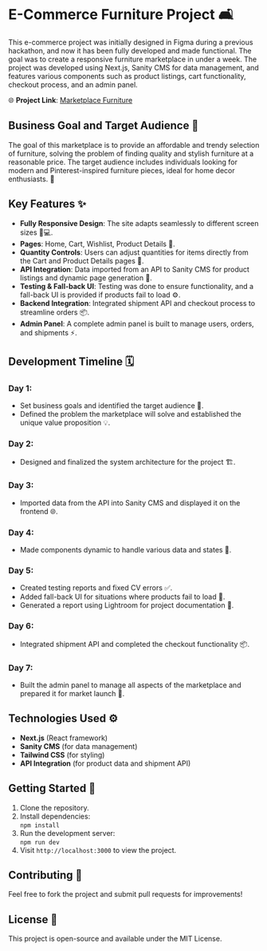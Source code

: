 # E-Commerce Furniture Project 🛋️

This e-commerce project was initially designed in Figma during a previous hackathon, and now it has been fully developed and made functional. The goal was to create a responsive furniture marketplace in under a week. The project was developed using Next.js, Sanity CMS for data management, and features various components such as product listings, cart functionality, checkout process, and an admin panel.

🌐 **Project Link**: [Marketplace Furniture](https://avionfurnituremarketplace.vercel.app/)

## Business Goal and Target Audience 🎯

The goal of this marketplace is to provide an affordable and trendy selection of furniture, solving the problem of finding quality and stylish furniture at a reasonable price. The target audience includes individuals looking for modern and Pinterest-inspired furniture pieces, ideal for home decor enthusiasts. 🏡

## Key Features ✨

- **Fully Responsive Design**: The site adapts seamlessly to different screen sizes 📱💻.
- **Pages**: Home, Cart, Wishlist, Product Details 📑.
- **Quantity Controls**: Users can adjust quantities for items directly from the Cart and Product Details pages 🔢.
- **API Integration**: Data imported from an API to Sanity CMS for product listings and dynamic page generation 🔄.
- **Testing & Fall-back UI**: Testing was done to ensure functionality, and a fall-back UI is provided if products fail to load ⚙️.
- **Backend Integration**: Integrated shipment API and checkout process to streamline orders 📦.
- **Admin Panel**: A complete admin panel is built to manage users, orders, and shipments ⚡.

## Development Timeline 🗓️

### Day 1:
- Set business goals and identified the target audience 🎯.
- Defined the problem the marketplace will solve and established the unique value proposition 💡.

### Day 2:
- Designed and finalized the system architecture for the project 🏗️.

### Day 3:
- Imported data from the API into Sanity CMS and displayed it on the frontend 🌐.

### Day 4:
- Made components dynamic to handle various data and states 🔄.

### Day 5:
- Created testing reports and fixed CV errors ✅.
- Added fall-back UI for situations where products fail to load 🔄.
- Generated a report using Lightroom for project documentation 📸.

### Day 6:
- Integrated shipment API and completed the checkout functionality 📦.

### Day 7:
- Built the admin panel to manage all aspects of the marketplace and prepared it for market launch 🚀.

## Technologies Used ⚙️

- **Next.js** (React framework)
- **Sanity CMS** (for data management)
- **Tailwind CSS** (for styling)
- **API Integration** (for product data and shipment API)

## Getting Started 🚀

1. Clone the repository.
2. Install dependencies:  
   `npm install`
3. Run the development server:  
   `npm run dev`
4. Visit `http://localhost:3000` to view the project.

## Contributing 🤝

Feel free to fork the project and submit pull requests for improvements!

## License 📜

This project is open-source and available under the MIT License.
